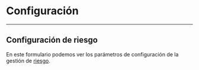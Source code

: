 # Configuración
----------------------

## Configuración de riesgo
En este formulario podemos ver los parámetros de configuración de la gestión de [riesgo](./riesgo.md).

